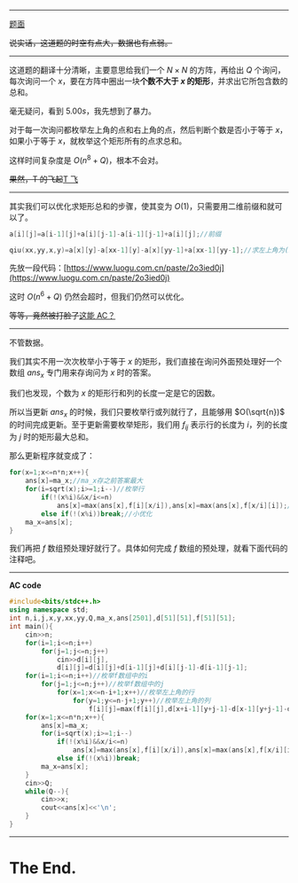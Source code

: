 

------------
[题面](https://www.luogu.com.cn/problem/AT822)

~~说实话，这道题的时空有点大，数据也有点弱。~~

------------

这道题的翻译十分清晰，主要意思给我们一个 $N \times N$ 的方阵，再给出 $Q$ 个询问，每次询问一个 $x$，要在方阵中圈出一块**个数不大于 $x$ 的矩形**，并求出它所包含数的总和。

毫无疑问，看到 $5.00s$，我先想到了暴力。

对于每一次询问都枚举左上角的点和右上角的点，然后判断个数是否小于等于 $x$，如果小于等于 $x$，就枚举这个矩形所有的点求总和。

这样时间复杂度是 $O(n^{8} + Q)$，根本不会对。

~~果然，T 的飞起~~[T 飞](https://www.luogu.com.cn/record/74791360)

------------
其实我们可以优化求矩形总和的步骤，使其变为 $O(1)$，只需要用二维前缀和就可以了。

```cpp
a[i][j]=a[i-1][j]+a[i][j-1]-a[i-1][j-1]+a[i][j];//前缀

qiu(xx,yy,x,y)=a[x][y]-a[xx-1][y]-a[x][yy-1]+a[xx-1][yy-1];//求左上角为(xx,yy) 右下角为(x,y)的矩阵总和   (a,b) a为行，b为列
```

先放一段代码：[https://www.luogu.com.cn/paste/2o3ied0j](https://www.luogu.com.cn/paste/2o3ied0j)

这时 $O(n^{6}+Q)$ 仍然会超时，但我们仍然可以优化。

~~等等，竟然被打脸了~~[这能 AC？](https://www.luogu.com.cn/record/74791550)

------------
不管数据。

我们其实不用一次次枚举小于等于 $x$ 的矩形，我们直接在询问外面预处理好一个数组 $ans_x$ 专门用来存询问为 $x$ 时的答案。

我们也发现，个数为 $x$ 的矩形行和列的长度一定是它的因数。

所以当更新 $ans_x$ 的时候，我们只要枚举行或列就行了，且能够用 $O(\sqrt{n})$ 的时间完成更新。至于更新需要枚举矩形，我们用 $f_{ij}$ 表示行的长度为 $i$，列的长度为 $j$ 时的矩形最大总和。

那么更新程序就变成了：
```cpp
for(x=1;x<=n*n;x++){
	ans[x]=ma_x;//ma_x存之前答案最大
	for(i=sqrt(x);i>=1;i--)//枚举行
		if(!(x%i)&&x/i<=n)
			ans[x]=max(ans[x],f[i][x/i]),ans[x]=max(ans[x],f[x/i][i]);//与两种情况求最大
		else if(!(x%i))break;//小优化
	ma_x=ans[x];
}
```
我们再把 $f$ 数组预处理好就行了。具体如何完成 $f$ 数组的预处理，就看下面代码的注释吧。

------------
**AC code**
```cpp
#include<bits/stdc++.h>
using namespace std;
int n,i,j,x,y,xx,yy,Q,ma_x,ans[2501],d[51][51],f[51][51];
int main(){
	cin>>n;
	for(i=1;i<=n;i++)
		for(j=1;j<=n;j++)
			cin>>d[i][j],
			d[i][j]=d[i][j]+d[i-1][j]+d[i][j-1]-d[i-1][j-1];
	for(i=1;i<=n;i++)//枚举f数组中的i 
		for(j=1;j<=n;j++)//枚举f数组中的j 
			for(x=1;x<=n-i+1;x++)//枚举左上角的行 
				for(y=1;y<=n-j+1;y++)//枚举左上角的列 
					f[i][j]=max(f[i][j],d[x+i-1][y+j-1]-d[x-1][y+j-1]-d[x+i-1][y-1]+d[x-1][y-1]);//x+i-1为右下角的行，y+j-1为右下角的列，这边不用枚举 
	for(x=1;x<=n*n;x++){
		ans[x]=ma_x;
		for(i=sqrt(x);i>=1;i--)
			if(!(x%i)&&x/i<=n)
				ans[x]=max(ans[x],f[i][x/i]),ans[x]=max(ans[x],f[x/i][i]);
			else if(!(x%i))break;
		ma_x=ans[x];
	}
	cin>>Q;
	while(Q--){
		cin>>x;
		cout<<ans[x]<<'\n';
	}
}
```


------------
# The End.
